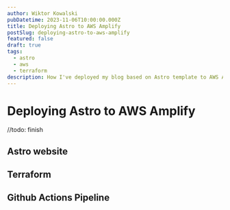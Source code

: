 ```yaml
---
author: Wiktor Kowalski
pubDatetime: 2023-11-06T10:00:00.000Z
title: Deploying Astro to AWS Amplify
postSlug: deploying-astro-to-aws-amplify
featured: false
draft: true
tags:
  - astro
  - aws
  - terraform
description: How I've deployed my blog based on Astro template to AWS Amplify using Terraform
---
```


# Deploying Astro to AWS Amplify

//todo: finish

## Astro website

## Terraform

## Github Actions Pipeline
